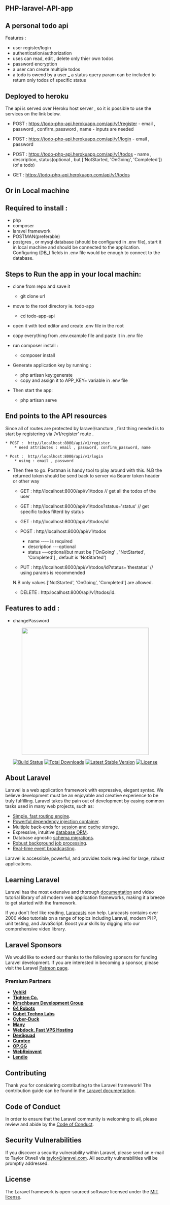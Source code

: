 
## <p>PHP-laravel-API-app</p>
 
## A personal todo api 

Features : 
- user register/login
- authentication/authorization
- uses can read, edit , delete only thier own todos
- password encryption
- a user can create multiple todos 
- a todo is owend by a user 
_ a status query param can be included to return only todos of specific status





## Deployed to heroku  
 The api is served over Heroku host server , so it is possible to use the services on the link below.
 
 - POST :  https://todo-php-api.herokuapp.com/api/v1/register 
        - email , password , confirm_password , name - inputs are needed 

 - POST : https://todo-php-api.herokuapp.com/api/v1/login 
        - email , password

 - POST :  https://todo-php-api.herokuapp.com/api/v1/todos
       -  name , description, status(optional , but ['NotStarted, 'OnGoing', 'Completed'])  (of a todo)

 - GET : https://todo-php-api.herokuapp.com/api/v1/todos 

## Or in Local machine 

## Required  to install : 
- php 
- composer 
- laravel framework
- POSTMAN(preferable)
- postgres , or mysql database (should be configured in .env file), start it in local machine and should be connected to the application. Configuring (DB_) fields in .env file would be enough to connect to the database.

## Steps to Run the app in your local machin:

* clone from repo and save it
    * git clone url    
* move to the root directory ie. todo-app
    * cd todo-app-api  
* open it with  text editor and create .env file in the root
* copy everything from .env.example file and paste it in .env file 

* run composer install : 
    * composer install 

* Generate application key by running : 
    * php artisan key:generate
    * copy and assign it to APP_KEY= variable in .env file 

* Then start the app: 
    * php artisan serve

## End points to the API resources 
Since all of routes are protected by laravel/sanctum , first thing needed is  to start by registering via ‘/v1/register’ route . 

    * POST :  http//localhost:8000/api/v1/register
        * need attributes : email , password, confirm_password, name 

    * Post :  http//localhost:8000/api/v1/login 
        * using : email , password

* Then free to go. Postman is  handy tool to play around with this. 
     N.B the returned token should be send back to server via Bearer token header or other way

    * GET : http//localhost:8000/api/v1/todos   // get all the todos of the user

    * GET : http//localhost:8000/api/v1/todos?status='status'   // get specific todos filterd by status

    * GET : http//localhost:8000/api/v1/todos/id 

    * POST : http//localhost:8000/api/v1/todos   
        * name ----  is required 
        * description ---optional 
        * status ---optional(but must be ['OnGoing' , 'NotStarted', 'Completed'] , default is 'NotStarted')

    * PUT : http//localhost:8000/api/v1/todos/id?status='thestatus' // using params is recommended

    N.B only values ['NotStarted', 'OnGoing', 'Completed'] are allowed. 

    * DELETE :  http:localhost:8000/api/v1/todos/id. 

## Features to add : 
* changePassword
 

<p align="center"><a href="https://laravel.com" target="_blank"><img src="https://raw.githubusercontent.com/laravel/art/master/logo-lockup/5%20SVG/2%20CMYK/1%20Full%20Color/laravel-logolockup-cmyk-red.svg" width="400"></a></p>

<p align="center">
<a href="https://travis-ci.org/laravel/framework"><img src="https://travis-ci.org/laravel/framework.svg" alt="Build Status"></a>
<a href="https://packagist.org/packages/laravel/framework"><img src="https://img.shields.io/packagist/dt/laravel/framework" alt="Total Downloads"></a>
<a href="https://packagist.org/packages/laravel/framework"><img src="https://img.shields.io/packagist/v/laravel/framework" alt="Latest Stable Version"></a>
<a href="https://packagist.org/packages/laravel/framework"><img src="https://img.shields.io/packagist/l/laravel/framework" alt="License"></a>
</p>

## About Laravel

Laravel is a web application framework with expressive, elegant syntax. We believe development must be an enjoyable and creative experience to be truly fulfilling. Laravel takes the pain out of development by easing common tasks used in many web projects, such as:

- [Simple, fast routing engine](https://laravel.com/docs/routing).
- [Powerful dependency injection container](https://laravel.com/docs/container).
- Multiple back-ends for [session](https://laravel.com/docs/session) and [cache](https://laravel.com/docs/cache) storage.
- Expressive, intuitive [database ORM](https://laravel.com/docs/eloquent).
- Database agnostic [schema migrations](https://laravel.com/docs/migrations).
- [Robust background job processing](https://laravel.com/docs/queues).
- [Real-time event broadcasting](https://laravel.com/docs/broadcasting).

Laravel is accessible, powerful, and provides tools required for large, robust applications.

## Learning Laravel

Laravel has the most extensive and thorough [documentation](https://laravel.com/docs) and video tutorial library of all modern web application frameworks, making it a breeze to get started with the framework.

If you don't feel like reading, [Laracasts](https://laracasts.com) can help. Laracasts contains over 2000 video tutorials on a range of topics including Laravel, modern PHP, unit testing, and JavaScript. Boost your skills by digging into our comprehensive video library.

## Laravel Sponsors

We would like to extend our thanks to the following sponsors for funding Laravel development. If you are interested in becoming a sponsor, please visit the Laravel [Patreon page](https://patreon.com/taylorotwell).

### Premium Partners

- **[Vehikl](https://vehikl.com/)**
- **[Tighten Co.](https://tighten.co)**
- **[Kirschbaum Development Group](https://kirschbaumdevelopment.com)**
- **[64 Robots](https://64robots.com)**
- **[Cubet Techno Labs](https://cubettech.com)**
- **[Cyber-Duck](https://cyber-duck.co.uk)**
- **[Many](https://www.many.co.uk)**
- **[Webdock, Fast VPS Hosting](https://www.webdock.io/en)**
- **[DevSquad](https://devsquad.com)**
- **[Curotec](https://www.curotec.com/services/technologies/laravel/)**
- **[OP.GG](https://op.gg)**
- **[WebReinvent](https://webreinvent.com/?utm_source=laravel&utm_medium=github&utm_campaign=patreon-sponsors)**
- **[Lendio](https://lendio.com)**

## Contributing

Thank you for considering contributing to the Laravel framework! The contribution guide can be found in the [Laravel documentation](https://laravel.com/docs/contributions).

## Code of Conduct

In order to ensure that the Laravel community is welcoming to all, please review and abide by the [Code of Conduct](https://laravel.com/docs/contributions#code-of-conduct).

## Security Vulnerabilities

If you discover a security vulnerability within Laravel, please send an e-mail to Taylor Otwell via [taylor@laravel.com](mailto:taylor@laravel.com). All security vulnerabilities will be promptly addressed.

## License

The Laravel framework is open-sourced software licensed under the [MIT license](https://opensource.org/licenses/MIT).
